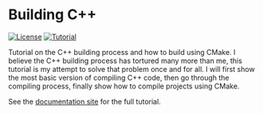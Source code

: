 # Building C++

[![License](https://img.shields.io/badge/License-MIT-cfd8dc?style=flat-square&labelColor=orange&color=lightgray)](https://github.com/BolunDai0216/pypi-bonjour/blob/main/LICENSE)
[![Tutorial](https://img.shields.io/badge/Tutorial-orange?style=flat-square&logo=github)](https://bolundai0216.github.io/BuildingCPP/)

Tutorial on the C++ building process and how to build using CMake. I believe the C++ building process has tortured many more than me, this tutorial is my attempt to solve that problem once and for all. I will first show the most basic version of compiling C++ code, then go through the compiling process, finally show how to compile projects using CMake.

See the [documentation site](https://bolundai0216.github.io/BuildingCPP/) for the full tutorial.
